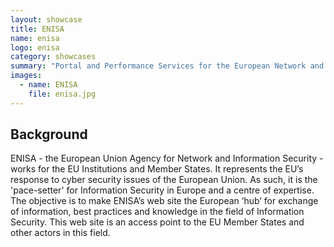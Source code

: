 ```yaml
---
layout: showcase
title: ENISA
name: enisa
logo: enisa
category: showcases
summary: "Portal and Performance Services for the European Network and Information Security Agency."
images:
  - name: ENISA
    file: enisa.jpg
---
```


## Background

ENISA - the European Union Agency for Network and Information Security - works for the EU Institutions and Member States. It represents the EU’s response to cyber security issues of the European Union. As such, it is the 'pace-setter' for Information Security in Europe and a centre of expertise. The objective is to make ENISA’s web site the European ‘hub’ for exchange of information, best practices and knowledge in the field of Information Security. This web site is an access point to the EU Member States and other actors in this field.


